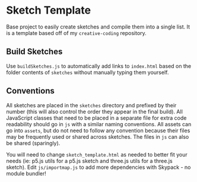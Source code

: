 # Sketch Template

Base project to easily create sketches and compile them into a single list. It is a template based off of my `creative-coding` repository.

## Build Sketches

Use `buildSketches.js` to automatically add links to `index.html` based on the folder contents of `sketches` without manually typing them yourself.

## Conventions

All sketches are placed in the `sketches` directory and prefixed by their number (this will also control the order they appear in the final build). All JavaScript classes that need to be placed in a separate file for extra code readability should go in `js` with a similar naming conventions. All assets can go into `assets`, but do not need to follow any convention because their files may be frequently used or shared across sketches. The files in `js` can also be shared (sparingly).

You will need to change `sketch_template.html` as needed to better fit your needs (ie: p5.js utils for a p5.js sketch and three.js utils for a three.js sketch). Edit `js/importmap.js` to add more dependencies with Skypack - no module bundler!

